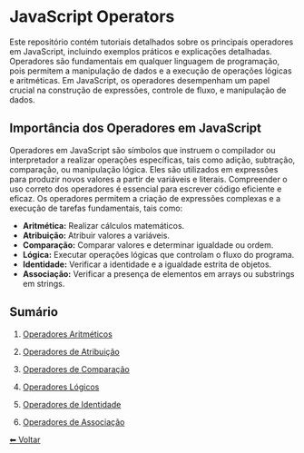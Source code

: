 # JavaScript Operators

Este repositório contém tutoriais detalhados sobre os principais operadores em JavaScript, incluindo exemplos práticos e explicações detalhadas. Operadores são fundamentais em qualquer linguagem de programação, pois permitem a manipulação de dados e a execução de operações lógicas e aritméticas. Em JavaScript, os operadores desempenham um papel crucial na construção de expressões, controle de fluxo, e manipulação de dados.

## Importância dos Operadores em JavaScript

Operadores em JavaScript são símbolos que instruem o compilador ou interpretador a realizar operações específicas, tais como adição, subtração, comparação, ou manipulação lógica. Eles são utilizados em expressões para produzir novos valores a partir de variáveis e literais. Compreender o uso correto dos operadores é essencial para escrever código eficiente e eficaz. Os operadores permitem a criação de expressões complexas e a execução de tarefas fundamentais, tais como:

- **Aritmética:** Realizar cálculos matemáticos.
- **Atribuição:** Atribuir valores a variáveis.
- **Comparação:** Comparar valores e determinar igualdade ou ordem.
- **Lógica:** Executar operações lógicas que controlam o fluxo do programa.
- **Identidade:** Verificar a identidade e a igualdade estrita de objetos.
- **Associação:** Verificar a presença de elementos em arrays ou substrings em strings.

## Sumário

1. [Operadores Aritméticos](cap2-01-operadores_aritmeticos_javascript)

2. [Operadores de Atribuição](cap-02-operadores_de_atribuicao_javascript.md)

3. [Operadores de Comparação](cap2-03-operadores_de_comparacao_javascript.md)

4. [Operadores Lógicos](2-04-operadores_logicos_javascript.md)

5. [Operadores de Identidade](cap2-05-operadores_de_identidade_javascript.md)

6. [Operadores de Associação](cap2-06-operadores_de_associacao_javascript.md)

[⬅ Voltar ](../README.md)
